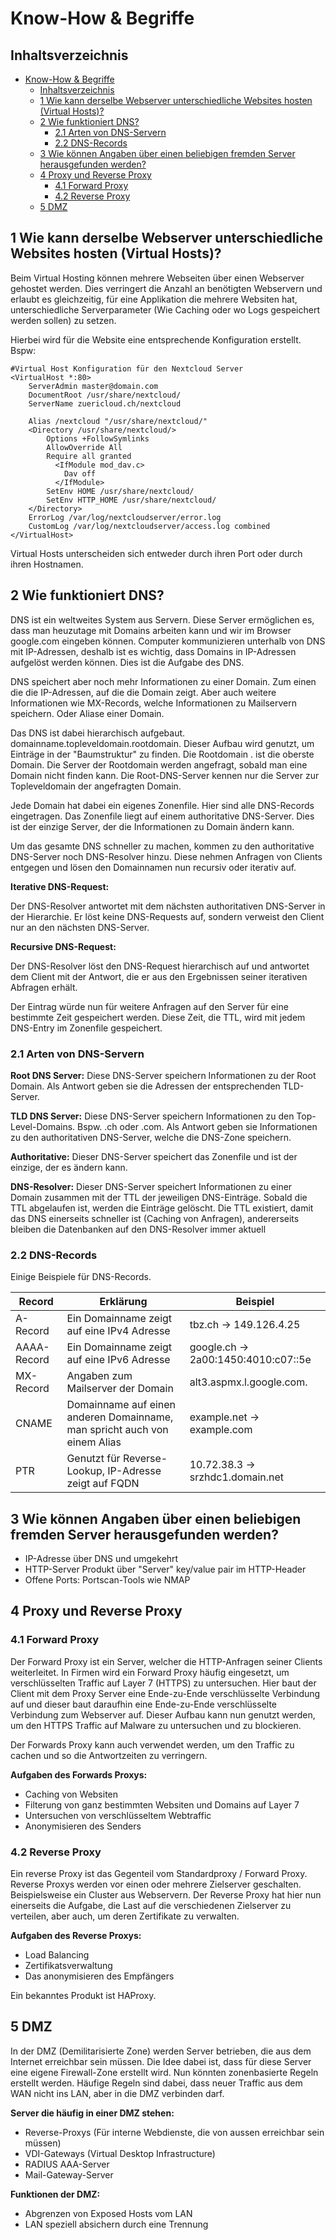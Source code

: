 # Know-How & Begriffe

## Inhaltsverzeichnis

- [Know-How & Begriffe](#know-how--begriffe)
  - [Inhaltsverzeichnis](#inhaltsverzeichnis)
  - [1 Wie kann derselbe Webserver unterschiedliche Websites hosten (Virtual Hosts)?](#1-wie-kann-derselbe-webserver-unterschiedliche-websites-hosten-virtual-hosts)
  - [2 Wie funktioniert DNS?](#2-wie-funktioniert-dns)
    - [2.1 Arten von DNS-Servern](#21-arten-von-dns-servern)
    - [2.2 DNS-Records](#22-dns-records)
  - [3 Wie können Angaben über einen beliebigen fremden Server herausgefunden werden?](#3-wie-können-angaben-über-einen-beliebigen-fremden-server-herausgefunden-werden)
  - [4 Proxy und Reverse Proxy](#4-proxy-und-reverse-proxy)
    - [4.1 Forward Proxy](#41-forward-proxy)
    - [4.2 Reverse Proxy](#42-reverse-proxy)
  - [5 DMZ](#5-dmz)

## 1 Wie kann derselbe Webserver unterschiedliche Websites hosten (Virtual Hosts)?

Beim Virtual Hosting können mehrere Webseiten über einen Webserver gehostet werden. Dies verringert die Anzahl an benötigten Webservern und erlaubt es gleichzeitig, für eine Applikation die mehrere Websiten hat, unterschiedliche Serverparameter (Wie Caching oder wo Logs gespeichert werden sollen) zu setzen.

Hierbei wird für die Website eine entsprechende Konfiguration erstellt. Bspw:

    #Virtual Host Konfiguration für den Nextcloud Server
    <VirtualHost *:80>
        ServerAdmin master@domain.com
        DocumentRoot /usr/share/nextcloud/
        ServerName zuericloud.ch/nextcloud
      
        Alias /nextcloud "/usr/share/nextcloud/"
        <Directory /usr/share/nextcloud/>
            Options +FollowSymlinks
            AllowOverride All
            Require all granted
              <IfModule mod_dav.c>
                Dav off
              </IfModule>
            SetEnv HOME /usr/share/nextcloud/
            SetEnv HTTP_HOME /usr/share/nextcloud/
        </Directory>
        ErrorLog /var/log/nextcloudserver/error.log
        CustomLog /var/log/nextcloudserver/access.log combined
    </VirtualHost>

Virtual Hosts unterscheiden sich entweder durch ihren Port oder durch ihren Hostnamen.

## 2 Wie funktioniert DNS?

DNS ist ein weltweites System aus Servern. Diese Server ermöglichen es, dass man heuzutage mit Domains arbeiten kann und wir im Browser google.com eingeben können. Computer kommunizieren unterhalb von DNS mit IP-Adressen, deshalb ist es wichtig, dass Domains in IP-Adressen aufgelöst werden können. Dies ist die Aufgabe des DNS.

DNS speichert aber noch mehr Informationen zu einer Domain. Zum einen die die IP-Adressen, auf die die Domain zeigt. Aber auch weitere Informationen wie MX-Records, welche Informationen zu Mailservern speichern. Oder Aliase einer Domain.

Das DNS ist dabei hierarchisch aufgebaut. domainname.topleveldomain.rootdomain. Dieser Aufbau wird genutzt, um Einträge in der "Baumstruktur" zu finden. Die Rootdomain . ist die oberste Domain. Die Server der Rootdomain werden angefragt, sobald man eine Domain nicht finden kann. Die Root-DNS-Server kennen nur die Server zur Topleveldomain der angefragten Domain. 

Jede Domain hat dabei ein eigenes Zonenfile. Hier sind alle DNS-Records eingetragen. Das Zonenfile liegt auf einem authoritative DNS-Server. Dies ist der einzige Server, der die Informationen zu Domain ändern kann.

Um das gesamte DNS schneller zu machen, kommen zu den authoritative DNS-Server noch DNS-Resolver hinzu. Diese nehmen Anfragen von Clients entgegen und lösen den Domainnamen nun recursiv oder iterativ auf.

**Iterative DNS-Request:**

Der DNS-Resolver antwortet mit dem nächsten authoritativen DNS-Server in der Hierarchie. Er löst keine DNS-Requests auf, sondern verweist den Client nur an den nächsten DNS-Server.

**Recursive  DNS-Request:**

Der DNS-Resolver löst den DNS-Request hierarchisch auf und antwortet dem Client mit der Antwort, die er aus den Ergebnissen seiner iterativen Abfragen erhält.

Der Eintrag würde nun für weitere Anfragen auf den Server für eine bestimmte Zeit gespeichert werden. Diese Zeit, die TTL, wird mit jedem DNS-Entry im Zonenfile gespeichert.

### 2.1 Arten von DNS-Servern

**Root DNS Server:** Diese DNS-Server speichern Informationen zu der Root Domain. Als Antwort geben sie die Adressen der entsprechenden TLD-Server.

**TLD DNS Server:** Diese DNS-Server speichern Informationen zu den Top-Level-Domains. Bspw. .ch oder .com. Als Antwort geben sie Informationen zu den authoritativen DNS-Server, welche die DNS-Zone speichern.

**Authoritative:** Dieser DNS-Server speichert das Zonenfile und ist der einzige, der es ändern kann.

**DNS-Resolver:** Dieser DNS-Server speichert Informationen zu einer Domain zusammen mit der TTL der jeweiligen DNS-Einträge. Sobald die TTL abgelaufen ist, werden die Einträge gelöscht. Die TTL existiert, damit das DNS einerseits schneller ist (Caching von Anfragen), andererseits bleiben die Datenbanken auf den DNS-Resolver immer aktuell

### 2.2 DNS-Records

Einige Beispiele für DNS-Records.

|Record       |Erklärung                                    | Beispiel                                   |
|-------------|---------------------------------------------|--------------------------------------------|
| A-Record    | Ein Domainname zeigt auf eine IPv4 Adresse  | tbz.ch -> 149.126.4.25                     |
| AAAA-Record | Ein Domainname zeigt auf eine IPv6 Adresse  | google.ch -> 2a00:1450:4010:c07::5e        |
| MX-Record   | Angaben zum Mailserver der Domain           | alt3.aspmx.l.google.com.                   |
| CNAME       | Domainname auf einen anderen Domainname, man spricht auch von einem Alias | example.net -> example.com  |
| PTR         | Genutzt für Reverse-Lookup, IP-Adresse zeigt auf FQDN  | 10.72.38.3 -> srzhdc1.domain.net|


## 3 Wie können Angaben über einen beliebigen fremden Server herausgefunden werden?

- IP-Adresse über DNS und umgekehrt
- HTTP-Server Produkt über "Server" key/value pair im HTTP-Header
- Offene Ports: Portscan-Tools wie NMAP

## 4 Proxy und Reverse Proxy

### 4.1 Forward Proxy

Der Forward Proxy ist ein Server, welcher die HTTP-Anfragen seiner Clients weiterleitet. In Firmen wird ein Forward Proxy häufig eingesetzt, um verschlüsselten Traffic auf Layer 7 (HTTPS) zu untersuchen. Hier baut der Client mit dem Proxy Server eine Ende-zu-Ende verschlüsselte Verbindung auf und dieser baut daraufhin eine Ende-zu-Ende verschlüsselte Verbindung zum Webserver auf. Dieser Aufbau kann nun genutzt werden, um den HTTPS Traffic auf Malware zu untersuchen und zu blockieren.

Der Forwards Proxy kann auch verwendet werden, um den Traffic zu cachen und so die Antwortzeiten zu verringern.

**Aufgaben des Forwards Proxys:**

- Caching von Websiten
- Filterung von ganz bestimmten Websiten und Domains auf Layer 7
- Untersuchen von verschlüsseltem Webtraffic
- Anonymisieren des Senders

### 4.2 Reverse Proxy

Ein reverse Proxy ist das Gegenteil vom Standardproxy / Forward Proxy. Reverse Proxys werden vor einen oder mehrere Zielserver geschalten. Beispielsweise ein Cluster aus Webservern. Der Reverse Proxy hat hier nun einerseits die Aufgabe, die Last auf die verschiedenen Zielserver zu verteilen, aber auch, um deren Zertifikate zu verwalten.

**Aufgaben des Reverse Proxys:**

- Load Balancing
- Zertifikatsverwaltung
- Das anonymisieren des Empfängers

Ein bekanntes Produkt ist HAProxy.

## 5 DMZ

In der DMZ (Demilitarisierte Zone) werden Server betrieben, die aus dem Internet erreichbar sein müssen. Die Idee dabei ist, dass für diese Server eine eigene Firewall-Zone erstellt wird. Nun könnten zonenbasierte Regeln erstellt werden. Häufige Regeln sind dabei, dass neuer Traffic aus dem WAN nicht ins LAN, aber in die DMZ verbinden darf.

**Server die häufig in einer DMZ stehen:**

- Reverse-Proxys (Für interne Webdienste, die von aussen erreichbar sein müssen)
- VDI-Gateways  (Virtual Desktop Infrastructure)
- RADIUS AAA-Server
- Mail-Gateway-Server

**Funktionen der DMZ:**

- Abgrenzen von Exposed Hosts vom LAN
- LAN speziell absichern durch eine Trennung

